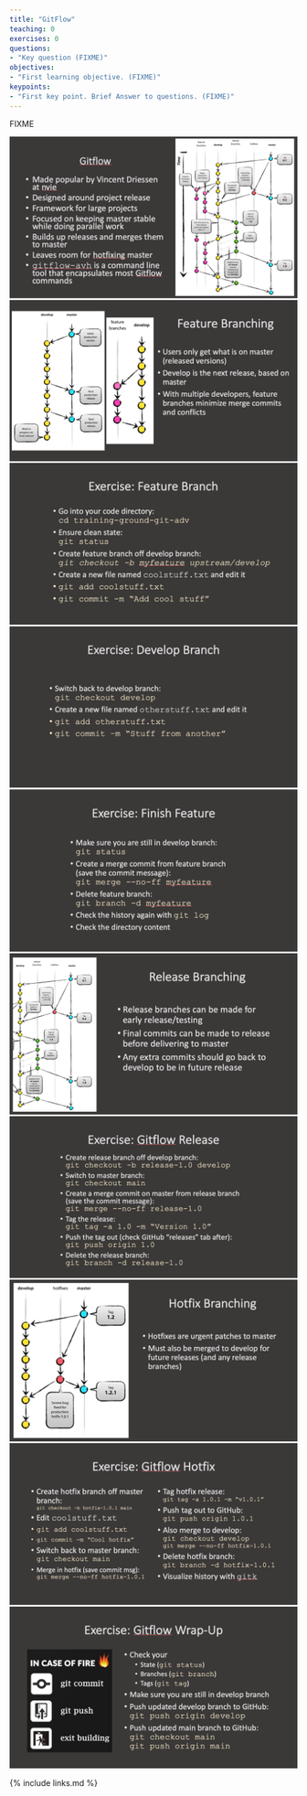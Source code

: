 ```yaml
---
title: "GitFlow"
teaching: 0
exercises: 0
questions:
- "Key question (FIXME)"
objectives:
- "First learning objective. (FIXME)"
keypoints:
- "First key point. Brief Answer to questions. (FIXME)"
---
```

FIXME

![GitFlow 1](../fig/17-gitflow-1.png)
![GitFlow 1](../fig/18-gitflow-2.png)
![GitFlow 1](../fig/19-gitflow-3.png)
![GitFlow 1](../fig/20-gitflow-4.png)
![GitFlow 1](../fig/21-gitflow-5.png)
![GitFlow 1](../fig/22-gitflow-6.png)
![GitFlow 1](../fig/23-gitflow-7.png)
![GitFlow 1](../fig/24-gitflow-8.png)
![GitFlow 1](../fig/25-gitflow-9.png)
![GitFlow 1](../fig/26-gitflow-10.png)





{% include links.md %}
